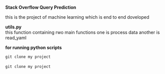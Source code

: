 **Stack Overflow Query Prediction**</br>

this is the project of machine learning which is end to end doveloped

**utils.py**</br>
this function containing rwo main functions one is process data another is read_yaml

**for running python scripts**

`git clone my project`</br>
</br>
`git clone my project`
